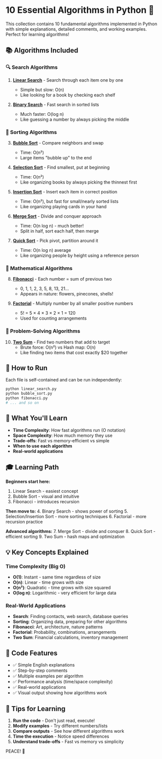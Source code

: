 # 10 Essential Algorithms in Python 🐍

This collection contains 10 fundamental algorithms implemented in Python with simple explanations, detailed comments, and working examples. Perfect for learning algorithms!

## 📚 Algorithms Included

### 🔍 Search Algorithms
1. **[Linear Search](linear_search.py)** - Search through each item one by one
   - Simple but slow: O(n)
   - Like looking for a book by checking each shelf

2. **[Binary Search](binary_search.py)** - Fast search in sorted lists
   - Much faster: O(log n)
   - Like guessing a number by always picking the middle

### 🔄 Sorting Algorithms
3. **[Bubble Sort](bubble_sort.py)** - Compare neighbors and swap
   - Time: O(n²)
   - Large items "bubble up" to the end

4. **[Selection Sort](selection_sort.py)** - Find smallest, put at beginning
   - Time: O(n²)
   - Like organizing books by always picking the thinnest first

5. **[Insertion Sort](insertion_sort.py)** - Insert each item in correct position
   - Time: O(n²), but fast for small/nearly sorted lists
   - Like organizing playing cards in your hand

6. **[Merge Sort](merge_sort.py)** - Divide and conquer approach
   - Time: O(n log n) - much better!
   - Split in half, sort each half, then merge

7. **[Quick Sort](quick_sort.py)** - Pick pivot, partition around it
   - Time: O(n log n) average
   - Like organizing people by height using a reference person

### 🧮 Mathematical Algorithms
8. **[Fibonacci](fibonacci.py)** - Each number = sum of previous two
   - 0, 1, 1, 2, 3, 5, 8, 13, 21...
   - Appears in nature: flowers, pinecones, shells!

9. **[Factorial](factorial.py)** - Multiply number by all smaller positive numbers
   - 5! = 5 × 4 × 3 × 2 × 1 = 120
   - Used for counting arrangements

### 🎯 Problem-Solving Algorithms
10. **[Two Sum](two_sum.py)** - Find two numbers that add to target
    - Brute force: O(n²) vs Hash map: O(n)
    - Like finding two items that cost exactly $20 together

## 🚀 How to Run

Each file is self-contained and can be run independently:

```bash
python linear_search.py
python bubble_sort.py
python fibonacci.py
# ... and so on
```

## 📖 What You'll Learn

- **Time Complexity**: How fast algorithms run (O notation)
- **Space Complexity**: How much memory they use
- **Trade-offs**: Fast vs memory-efficient vs simple
- **When to use each algorithm**
- **Real-world applications**

## 🎓 Learning Path

**Beginners start here:**
1. Linear Search - easiest concept
2. Bubble Sort - visual and intuitive
3. Fibonacci - introduces recursion

**Then move to:**
4. Binary Search - shows power of sorting
5. Selection/Insertion Sort - more sorting techniques
6. Factorial - more recursion practice

**Advanced algorithms:**
7. Merge Sort - divide and conquer
8. Quick Sort - efficient sorting
9. Two Sum - hash maps and optimization

## 💡 Key Concepts Explained

### Time Complexity (Big O)
- **O(1)**: Instant - same time regardless of size
- **O(n)**: Linear - time grows with size
- **O(n²)**: Quadratic - time grows with size squared
- **O(log n)**: Logarithmic - very efficient for large data

### Real-World Applications
- **Search**: Finding contacts, web search, database queries
- **Sorting**: Organizing data, preparing for other algorithms
- **Fibonacci**: Art, architecture, nature patterns
- **Factorial**: Probability, combinations, arrangements
- **Two Sum**: Financial calculations, inventory management

## 🔧 Code Features

- ✅ Simple English explanations
- ✅ Step-by-step comments
- ✅ Multiple examples per algorithm
- ✅ Performance analysis (time/space complexity)
- ✅ Real-world applications
- ✅ Visual output showing how algorithms work

## 🌟 Tips for Learning

1. **Run the code** - Don't just read, execute!
2. **Modify examples** - Try different numbers/lists
3. **Compare outputs** - See how different algorithms work
4. **Time the execution** - Notice speed differences
5. **Understand trade-offs** - Fast vs memory vs simplicity

PEACE! 🎉 